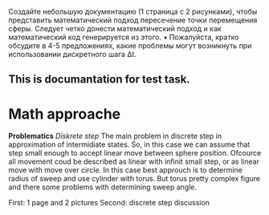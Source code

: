 Создайте небольшую документацию (1 страница с 2 рисунками), чтобы представить математический подход
пересечение точки перемещения сферы. Следует четко донести математический подход
и как математический код генерируется из этого.
• Пожалуйста, кратко обсудите в 4-5 предложениях, какие проблемы могут возникнуть при использовании дискретного шага ∆t.

## This is documantation for test task.
# Math approache
**Problematics**
*Diskrete step*
The main problem in discrete step in approximation of intermidiate states.
So, in this case we can assume that step small enough to accept linear move between sphere position.
Ofcource all movement coud be described as linear with infinit small step, or as linear move with move over circle.
In this case best approuch is to determine radius of sweep and use cylinder with torus.
But torus pretty complex figure and there some problems with determining sweep angle.




First: 1 page and 2 pictures
Second: discrete step discussion